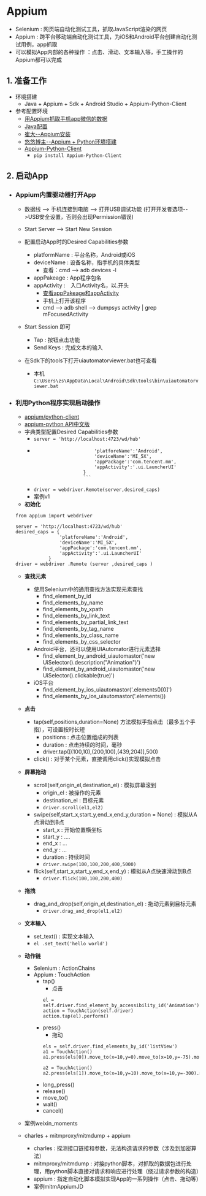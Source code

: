 # Appium
- Selenium : 网页端自动化测试工具，抓取JavaScript渲染的网页
- Appium : 跨平台移动端自动化测试工具，为iOS和Android平台创建自动化测试用例，app抓取
- 可以模拟App内部的各种操作 ：点击、滑动、文本输入等，手工操作的Appium都可以完成

## 1. 准备工作
- 环境搭建
    - Java + Appium + Sdk + Android Studio + Appium-Python-Client
- 参考配置环境
    - [用Appium抓取手机app微信的数据](https://blog.csdn.net/fan_shui/article/details/81413595)
    - [Java配置](https://jingyan.baidu.com/article/fd8044fa2c22f15031137a2a.html)
    - [崔大--Appium安装](https://cuiqingcai.com/5407.html)
    - [悠悠博主--Appium + Python环境搭建](https://www.cnblogs.com/yoyoketang/p/6128725.html)
    - [Appium-Python-Client](https://github.com/appium/python-client)
        - `pip install Appium-Python-Client`

## 2. 启动App
- ### Appium内置驱动器打开App
    - 数据线 --> 手机连接到电脑 --> 打开USB调试功能 (打开开发者选项-->USB安全设置，否则会出现Permission错误)
    - Start Server --> Start New Session
    - 配置启动App时的Desired Capabilities参数
        - platformName : 平台名称，Android或iOS
        - deviceName : 设备名称，指手机的具体类型
            - 查看：cmd --> adb devices -l 
        - appPakeage : App程序包名
        - appActivity :　入口Activity名，以.开头
            - [查看appPakeage和appActivity](https://blog.csdn.net/mtbaby/article/details/78676477)
            - 手机上打开该程序
            - cmd --> adb shell --> dumpsys activity | grep mFocusedActivity
    - Start Session 即可
        - Tap : 按钮点击功能
        - Send Keys : 完成文本的输入
        
    - 在Sdk下的tools下打开uiautomatorviewer.bat也可查看
        - 本机 `C:\Users\zs\AppData\Local\Android\Sdk\tools\bin\uiautomatorviewer.bat`

- ### 利用Python程序实现启动操作
    - [appium/python-client](https://github.com/appium/python-client)
    - [appium-python API中文版](https://testerhome.com/topics/3711)
    - 字典类型配置Desired Capabilities参数
        - `server = 'http://localhost:4723/wd/hub'`
        - ```desired_caps = {
                                'platforeName':'Android',
                                'deviceName':'MI_5X',
                                'appPackage':'com.tencent.mm',
                                'appActivity':'.ui.LauncherUI'
                            }
                            ```
        - `driver = webdriver.Remote(server,desired_caps)`
        - 案例v1
    - **初始化**
    ```cython
    from appium import webdriver
    
    server = 'http://localhost:4723/wd/hub'
    desired_caps = {
                    'platforeName':'Android',
                    'deviceName':'MI_5X',
                    'appPackage':'com.tencent.mm',
                    'appActivity':'.ui.LauncherUI'
                }
    driver = webdriver .Remote (server ,desired_caps )
    ```
    - **查找元素**
        - 使用Selenium中的通用查找方法实现元素查找
            - find_element_by_id
            - find_elements_by_name
            - find_elements_by_xpath
            - find_elements_by_link_text
            - find_elements_by_partial_link_text
            - find_elements_by_tag_name
            - find_elements_by_class_name
            - find_elements_by_css_selector
        - Android平台，还可以使用UIAutomator进行元素选择
            - find_element_by_android_uiautomastor('new UiSelector().description("Animation")')
            - find_element_by_android_uiautomastor('new UiSelector().clickable(true)')
        - iOS平台
            - find_element_by_ios_uiautomastor('.elements()[0]')
            - find_elements_by_ios_uiautomastor('.elements())
    - **点击**
        - tap(self,positions,duration=None) 方法模拟手指点击（最多五个手指），可设置按时长短
            - positions : 点击位置组成的列表
            - duration : 点击持续的时间，毫秒
            - driver.tap([(100,10),(200,100),(439,204)],500)
        - click() : 对于某个元素，直接调用click()实现模拟点击
    
    - **屏幕拖动**
        - scroll(self,origin_el,destination_el) : 模拟屏幕滚到
            - origin_el : 被操作的元素
            - destination_el : 目标元素
            - `driver.scroll(el1,el2)`
        - swipe(self,start_x,start_y,end_x,end_y,duration = None) : 模拟从A点滑动到B点
            - start_x : 开始位置横坐标
            - start_y : ....
            - end_x : ...
            - end_y : ...
            - duration : 持续时间
            - `driver.swipe(100,100,200,400,5000)`
        - flick(self,start_x,start_y,end_x,end_y) : 模拟从A点快速滑动到B点
            - `driver.flick(100,100,200,400)`
          
    - **拖拽**
        - drag_and_drop(self,origin_el,destination_el) : 拖动元素到目标元素
            - `driver.drag_and_drop(el1,el2)`
    - **文本输入**
        - set_text() : 实现文本输入
        - `el .set_text('hello world')`
    - **动作链**
        - Selenium : ActionChains
        - Appium : TouchAction
            - tap()
                - 点击
                ```
                el = self.driver.find_element_by_accessibility_id('Animation')
                action = TouchAction(self.driver)
                action.tap(el).perform()
                ```
            - press()
                - 拖动
                ```
                els = self.driver.find_elements_by_id('listView')
                a1 = TouchAction()
                a1.press(els[0]).move_to(x=10,y=0).move_to(x=10,y=-75).move_to(x=10,y=-600).release()
                
                a2 = TouchAction()
                a2.press(els[1]).move_to(x=10,y=10).move_to(x=10,y=-300).move_to(x=10,y=-600).release()
                ```
            - long_press()
            - release()
            - move_to()
            - wait()
            - cancel()
    - 案例weixin_moments
    - charles + mitmproxy/mitmdump + appium
        - charles : 探测接口链接和参数，无法构造请求的参数（涉及到加密算法）
        - mitmproxy/mitmdump : 对接python脚本，对抓取的数据包进行处理，用python脚本直接对请求和响应进行处理（绕过请求参数的构造）
        - appium : 指定自动化脚本模拟实现App的一系列操作（点击、拖动等）
        - 案例mitmAppiumJD
            
        
